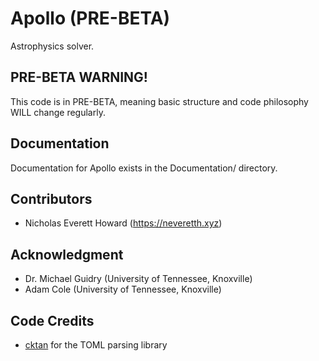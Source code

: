 # Apollo (PRE-BETA)

Astrophysics solver.

## PRE-BETA WARNING!
This code is in PRE-BETA, meaning basic structure and code philosophy WILL
change regularly.

## Documentation
Documentation for Apollo exists in the Documentation/ directory.

## Contributors
- Nicholas Everett Howard (https://neveretth.xyz)

## Acknowledgment
- Dr. Michael Guidry (University of Tennessee, Knoxville)
- Adam Cole (University of Tennessee, Knoxville)

## Code Credits
- [cktan](https://github.com/cktan/tomlc17/blob/main/LICENSE) for the TOML parsing library
